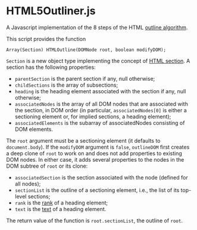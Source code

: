 # HTML5Outliner.js

A Javascript implementation of the 8 steps of the HTML [outline algorithm](http://www.whatwg.org/specs/web-apps/current-work/multipage/sections.html#outline).

This script provides the function

    Array(Section) HTMLOutline(DOMNode root, boolean modifyDOM);

`Section` is a new object type implementing the concept of [HTML section](http://www.whatwg.org/specs/web-apps/current-work/multipage/sections.html#concept-section). A section has the following properties:

* `parentSection` is the parent section if any, null otherwise;
* `childSections` is the array of subsections;
* `heading` is the heading element associated with the section if any, null otherwise;
* `associatedNodes` is the array of all DOM nodes that are associated with the section, in DOM order (in particular, `associatedNodes[0]` is either a sectioning element or, for implied sections, a heading element);
* `associatedElements` is the subarray of associatedNodes consisting of DOM elements.

The `root` argument must be a sectioning element (it defaults to `document.body`). If the `modifyDOM` argument is `false`, `outlineDOM` first creates a deep clone of `root` to work on and does not add properties to existing DOM nodes. In either case, it adds several properties to the nodes in the DOM subtree of `root` or its clone:

* `associatedSection` is the section associated with the node (defined for all nodes);
* `sectionList` is the outline of a sectioning element, i.e., the list of its top-level sections;
* `rank` is the [rank](http://www.whatwg.org/specs/web-apps/current-work/multipage/sections.html#rank) of a heading element;
* `text` is the [text](http://www.whatwg.org/specs/web-apps/current-work/multipage/sections.html#the-hgroup-element) of a heading element.

The return value of the function is `root.sectionList`, the outline of `root`.



